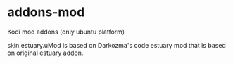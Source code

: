 # addons-mod
Kodi mod addons (only ubuntu platform)

skin.estuary.uMod
  is based on Darkozma's code estuary mod that is based on original estuary addon.


